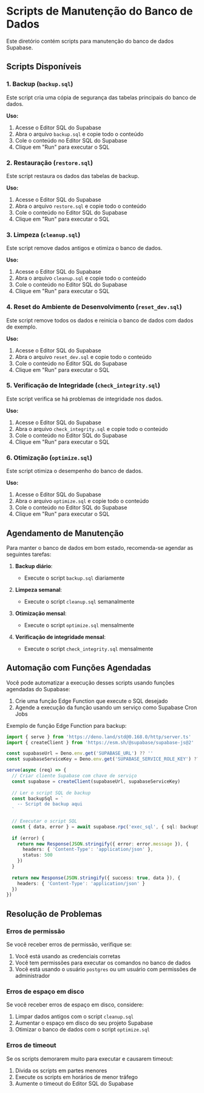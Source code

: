 # Scripts de Manutenção do Banco de Dados

Este diretório contém scripts para manutenção do banco de dados Supabase.

## Scripts Disponíveis

### 1. Backup (`backup.sql`)

Este script cria uma cópia de segurança das tabelas principais do banco de dados.

**Uso:**
1. Acesse o Editor SQL do Supabase
2. Abra o arquivo `backup.sql` e copie todo o conteúdo
3. Cole o conteúdo no Editor SQL do Supabase
4. Clique em "Run" para executar o SQL

### 2. Restauração (`restore.sql`)

Este script restaura os dados das tabelas de backup.

**Uso:**
1. Acesse o Editor SQL do Supabase
2. Abra o arquivo `restore.sql` e copie todo o conteúdo
3. Cole o conteúdo no Editor SQL do Supabase
4. Clique em "Run" para executar o SQL

### 3. Limpeza (`cleanup.sql`)

Este script remove dados antigos e otimiza o banco de dados.

**Uso:**
1. Acesse o Editor SQL do Supabase
2. Abra o arquivo `cleanup.sql` e copie todo o conteúdo
3. Cole o conteúdo no Editor SQL do Supabase
4. Clique em "Run" para executar o SQL

### 4. Reset do Ambiente de Desenvolvimento (`reset_dev.sql`)

Este script remove todos os dados e reinicia o banco de dados com dados de exemplo.

**Uso:**
1. Acesse o Editor SQL do Supabase
2. Abra o arquivo `reset_dev.sql` e copie todo o conteúdo
3. Cole o conteúdo no Editor SQL do Supabase
4. Clique em "Run" para executar o SQL

### 5. Verificação de Integridade (`check_integrity.sql`)

Este script verifica se há problemas de integridade nos dados.

**Uso:**
1. Acesse o Editor SQL do Supabase
2. Abra o arquivo `check_integrity.sql` e copie todo o conteúdo
3. Cole o conteúdo no Editor SQL do Supabase
4. Clique em "Run" para executar o SQL

### 6. Otimização (`optimize.sql`)

Este script otimiza o desempenho do banco de dados.

**Uso:**
1. Acesse o Editor SQL do Supabase
2. Abra o arquivo `optimize.sql` e copie todo o conteúdo
3. Cole o conteúdo no Editor SQL do Supabase
4. Clique em "Run" para executar o SQL

## Agendamento de Manutenção

Para manter o banco de dados em bom estado, recomenda-se agendar as seguintes tarefas:

1. **Backup diário**:
   - Execute o script `backup.sql` diariamente

2. **Limpeza semanal**:
   - Execute o script `cleanup.sql` semanalmente

3. **Otimização mensal**:
   - Execute o script `optimize.sql` mensalmente

4. **Verificação de integridade mensal**:
   - Execute o script `check_integrity.sql` mensalmente

## Automação com Funções Agendadas

Você pode automatizar a execução desses scripts usando funções agendadas do Supabase:

1. Crie uma função Edge Function que execute o SQL desejado
2. Agende a execução da função usando um serviço como Supabase Cron Jobs

Exemplo de função Edge Function para backup:

```typescript
import { serve } from 'https://deno.land/std@0.168.0/http/server.ts'
import { createClient } from 'https://esm.sh/@supabase/supabase-js@2'

const supabaseUrl = Deno.env.get('SUPABASE_URL') ?? ''
const supabaseServiceKey = Deno.env.get('SUPABASE_SERVICE_ROLE_KEY') ?? ''

serve(async (req) => {
  // Criar cliente Supabase com chave de serviço
  const supabase = createClient(supabaseUrl, supabaseServiceKey)
  
  // Ler o script SQL de backup
  const backupSql = `
    -- Script de backup aqui
  `
  
  // Executar o script SQL
  const { data, error } = await supabase.rpc('exec_sql', { sql: backupSql })
  
  if (error) {
    return new Response(JSON.stringify({ error: error.message }), {
      headers: { 'Content-Type': 'application/json' },
      status: 500
    })
  }
  
  return new Response(JSON.stringify({ success: true, data }), {
    headers: { 'Content-Type': 'application/json' }
  })
})
```

## Resolução de Problemas

### Erros de permissão

Se você receber erros de permissão, verifique se:

1. Você está usando as credenciais corretas
2. Você tem permissões para executar os comandos no banco de dados
3. Você está usando o usuário `postgres` ou um usuário com permissões de administrador

### Erros de espaço em disco

Se você receber erros de espaço em disco, considere:

1. Limpar dados antigos com o script `cleanup.sql`
2. Aumentar o espaço em disco do seu projeto Supabase
3. Otimizar o banco de dados com o script `optimize.sql`

### Erros de timeout

Se os scripts demorarem muito para executar e causarem timeout:

1. Divida os scripts em partes menores
2. Execute os scripts em horários de menor tráfego
3. Aumente o timeout do Editor SQL do Supabase